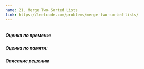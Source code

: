 ```yaml
---
name: 21. Merge Two Sorted Lists
link: https://leetcode.com/problems/merge-two-sorted-lists/
---
```


```ruby
```

##### Оценка по времени:
##### Оценка по памяти: 
##### Описание решения
